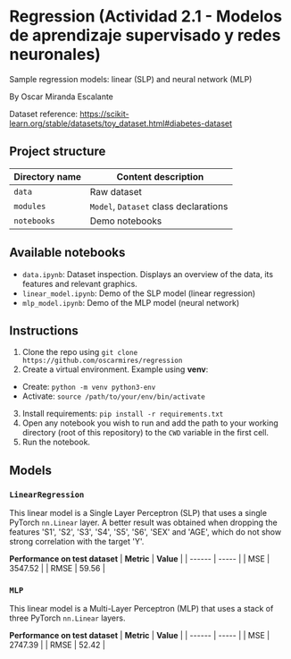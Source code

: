 # Regression (Actividad 2.1 - Modelos de aprendizaje supervisado y redes neuronales)
Sample regression models: linear (SLP) and neural network (MLP)

By Oscar Miranda Escalante

Dataset reference: https://scikit-learn.org/stable/datasets/toy_dataset.html#diabetes-dataset

## Project structure
| Directory name | Content description |
| -------------- | ------------------- |
| `data` | Raw dataset |
| `modules` | `Model`, `Dataset` class declarations |
| `notebooks` | Demo notebooks |


## Available notebooks
- `data.ipynb`: Dataset inspection. Displays an overview of the data, its features and relevant graphics.
- `linear_model.ipynb`: Demo of the SLP model (linear regression)
- `mlp_model.ipynb`: Demo of the MLP model (neural network)

## Instructions
1. Clone the repo using `git clone https://github.com/oscarmires/regression`
2. Create a virtual environment. Example using **venv**:
  - Create: `python -m venv python3-env`
  - Activate: `source /path/to/your/env/bin/activate`
3. Install requirements: `pip install -r requirements.txt`
4. Open any notebook you wish to run and add the path to your working directory (root of this repository) to the `CWD` variable in the first cell.
5. Run the notebook.

## Models
### `LinearRegression`
This linear model is a Single Layer Perceptron (SLP) that uses a single PyTorch `nn.Linear` layer. A better result was obtained when dropping the features 'S1', 'S2', 'S3', 'S4', 'S5', 'S6', 'SEX' and 'AGE', which do not show strong correlation with the target 'Y'.

**Performance on test dataset**
| **Metric** | **Value** |
| ------ | ----- |
| MSE | 3547.52 |
| RMSE | 59.56 |

### `MLP`
This linear model is a Multi-Layer Perceptron (MLP) that uses a stack of three PyTorch `nn.Linear` layers.

**Performance on test dataset**
| **Metric** | **Value** |
| ------ | ----- |
| MSE | 2747.39 |
| RMSE | 52.42 |
